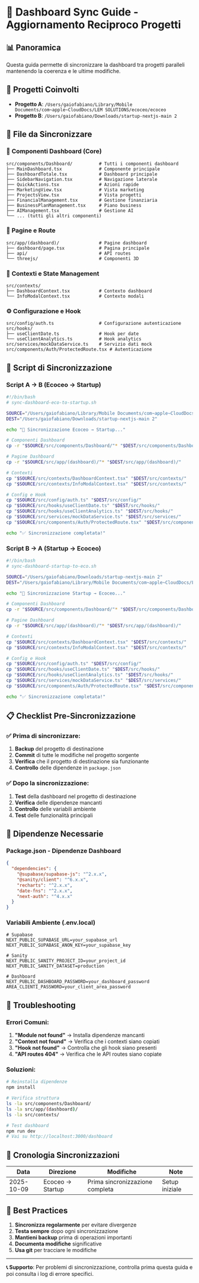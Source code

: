 # 🔄 Dashboard Sync Guide - Aggiornamento Reciproco Progetti

## 📊 Panoramica
Questa guida permette di sincronizzare la dashboard tra progetti paralleli mantenendo la coerenza e le ultime modifiche.

## 🎯 Progetti Coinvolti
- **Progetto A**: `/Users/gaiofabiano/Library/Mobile Documents/com~apple~CloudDocs/LEM SOLUTIONS/ecoceo/ecoceo`
- **Progetto B**: `/Users/gaiofabiano/Downloads/startup-nextjs-main 2`

## 📁 File da Sincronizzare

### 🔧 **Componenti Dashboard (Core)**
```
src/components/Dashboard/          # Tutti i componenti dashboard
├── MainDashboard.tsx              # Componente principale
├── DashboardTotale.tsx            # Dashboard principale
├── SidebarNavigation.tsx          # Navigazione laterale
├── QuickActions.tsx               # Azioni rapide
├── MarketingView.tsx              # Vista marketing
├── ProjectsView.tsx               # Vista progetti
├── FinancialManagement.tsx        # Gestione finanziaria
├── BusinessPlanManagement.tsx     # Piano business
├── AIManagement.tsx               # Gestione AI
└── ... (tutti gli altri componenti)
```

### 📱 **Pagine e Route**
```
src/app/(dashboard)/               # Pagine dashboard
├── dashboard/page.tsx             # Pagina principale
├── api/                           # API routes
└── threejs/                       # Componenti 3D
```

### 🧠 **Contexti e State Management**
```
src/contexts/
├── DashboardContext.tsx           # Contexto dashboard
└── InfoModalContext.tsx           # Contexto modali
```

### ⚙️ **Configurazione e Hook**
```
src/config/auth.ts                 # Configurazione autenticazione
src/hooks/
├── useClientDate.ts               # Hook per date
└── useClientAnalytics.ts          # Hook analytics
src/services/mockDataService.ts    # Servizio dati mock
src/components/Auth/ProtectedRoute.tsx # Autenticazione
```

## 🚀 Script di Sincronizzazione

### **Script A → B (Ecoceo → Startup)**
```bash
#!/bin/bash
# sync-dashboard-eco-to-startup.sh

SOURCE="/Users/gaiofabiano/Library/Mobile Documents/com~apple~CloudDocs/LEM SOLUTIONS/ecoceo/ecoceo"
DEST="/Users/gaiofabiano/Downloads/startup-nextjs-main 2"

echo "🔄 Sincronizzazione Ecoceo → Startup..."

# Componenti Dashboard
cp -r "$SOURCE/src/components/Dashboard/"* "$DEST/src/components/Dashboard/"

# Pagine Dashboard
cp -r "$SOURCE/src/app/(dashboard)/"* "$DEST/src/app/(dashboard)/"

# Contexti
cp "$SOURCE/src/contexts/DashboardContext.tsx" "$DEST/src/contexts/"
cp "$SOURCE/src/contexts/InfoModalContext.tsx" "$DEST/src/contexts/"

# Config e Hook
cp "$SOURCE/src/config/auth.ts" "$DEST/src/config/"
cp "$SOURCE/src/hooks/useClientDate.ts" "$DEST/src/hooks/"
cp "$SOURCE/src/hooks/useClientAnalytics.ts" "$DEST/src/hooks/"
cp "$SOURCE/src/services/mockDataService.ts" "$DEST/src/services/"
cp "$SOURCE/src/components/Auth/ProtectedRoute.tsx" "$DEST/src/components/Auth/"

echo "✅ Sincronizzazione completata!"
```

### **Script B → A (Startup → Ecoceo)**
```bash
#!/bin/bash
# sync-dashboard-startup-to-eco.sh

SOURCE="/Users/gaiofabiano/Downloads/startup-nextjs-main 2"
DEST="/Users/gaiofabiano/Library/Mobile Documents/com~apple~CloudDocs/LEM SOLUTIONS/ecoceo/ecoceo"

echo "🔄 Sincronizzazione Startup → Ecoceo..."

# Componenti Dashboard
cp -r "$SOURCE/src/components/Dashboard/"* "$DEST/src/components/Dashboard/"

# Pagine Dashboard
cp -r "$SOURCE/src/app/(dashboard)/"* "$DEST/src/app/(dashboard)/"

# Contexti
cp "$SOURCE/src/contexts/DashboardContext.tsx" "$DEST/src/contexts/"
cp "$SOURCE/src/contexts/InfoModalContext.tsx" "$DEST/src/contexts/"

# Config e Hook
cp "$SOURCE/src/config/auth.ts" "$DEST/src/config/"
cp "$SOURCE/src/hooks/useClientDate.ts" "$DEST/src/hooks/"
cp "$SOURCE/src/hooks/useClientAnalytics.ts" "$DEST/src/hooks/"
cp "$SOURCE/src/services/mockDataService.ts" "$DEST/src/services/"
cp "$SOURCE/src/components/Auth/ProtectedRoute.tsx" "$DEST/src/components/Auth/"

echo "✅ Sincronizzazione completata!"
```

## 📋 Checklist Pre-Sincronizzazione

### ✅ **Prima di sincronizzare:**
1. **Backup** del progetto di destinazione
2. **Commit** di tutte le modifiche nel progetto sorgente
3. **Verifica** che il progetto di destinazione sia funzionante
4. **Controllo** delle dipendenze in `package.json`

### ✅ **Dopo la sincronizzazione:**
1. **Test** della dashboard nel progetto di destinazione
2. **Verifica** delle dipendenze mancanti
3. **Controllo** delle variabili ambiente
4. **Test** delle funzionalità principali

## 🔧 Dipendenze Necessarie

### **Package.json - Dipendenze Dashboard**
```json
{
  "dependencies": {
    "@supabase/supabase-js": "^2.x.x",
    "@sanity/client": "^6.x.x",
    "recharts": "^2.x.x",
    "date-fns": "^2.x.x",
    "next-auth": "^4.x.x"
  }
}
```

### **Variabili Ambiente (.env.local)**
```env
# Supabase
NEXT_PUBLIC_SUPABASE_URL=your_supabase_url
NEXT_PUBLIC_SUPABASE_ANON_KEY=your_supabase_key

# Sanity
NEXT_PUBLIC_SANITY_PROJECT_ID=your_project_id
NEXT_PUBLIC_SANITY_DATASET=production

# Dashboard
NEXT_PUBLIC_DASHBOARD_PASSWORD=your_dashboard_password
AREA_CLIENTI_PASSWORD=your_client_area_password
```

## 🚨 Troubleshooting

### **Errori Comuni:**
1. **"Module not found"** → Installa dipendenze mancanti
2. **"Context not found"** → Verifica che i contexti siano copiati
3. **"Hook not found"** → Controlla che gli hook siano presenti
4. **"API routes 404"** → Verifica che le API routes siano copiate

### **Soluzioni:**
```bash
# Reinstalla dipendenze
npm install

# Verifica struttura
ls -la src/components/Dashboard/
ls -la src/app/(dashboard)/
ls -la src/contexts/

# Test dashboard
npm run dev
# Vai su http://localhost:3000/dashboard
```

## 📅 Cronologia Sincronizzazioni

| Data | Direzione | Modifiche | Note |
|------|-----------|-----------|------|
| 2025-10-09 | Ecoceo → Startup | Prima sincronizzazione completa | Setup iniziale |

## 🎯 Best Practices

1. **Sincronizza regolarmente** per evitare divergenze
2. **Testa sempre** dopo ogni sincronizzazione
3. **Mantieni backup** prima di operazioni importanti
4. **Documenta modifiche** significative
5. **Usa git** per tracciare le modifiche

---

**📞 Supporto**: Per problemi di sincronizzazione, controlla prima questa guida e poi consulta i log di errore specifici.
